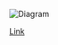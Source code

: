 ![Diagram](https://www.planttext.com/api/plantuml/img/fLHDRzD04BtlhrYL0nS8JWy89Md4XICIHsx8RUos8iJ8CHUKGzfAuH8r4gg2X81IyWTSav1jcu-_CFkFUBFhD8bYHqZ4ENXdTzwyzsRMTS-Fv97drhnGLFoW4Sc3e1w4UuxZoERnHs-l-AnQsQ--SW_UkeTUgV9alofV1ZZjHa4eSbAUSWfzfvZ6b51ii-WpAHeYTaSZcj9KzoGs5TqY4FE6_aJnLi01dz0dIEOibS9-encoHxgDlLEQwVOZILUaz0bM8vfGNDWA-XE7nlgCxdGN2O1OORj2pN9TqbTq8saimMPPIMslb2BgSyYOwhxDFKNfM7TqNtynXNCHv8lNRnodb45iZBzT6LuJgViqUQXxU4DWX2Lxfi_qHJu_Wru4-bTsq6e2iyHMc1jxHpH428PIKjZU-H-cIJEaMwE0rZ6knReDSZTMgV0QjSNeYLPMvPPeHcuOYL96boK2rpZEWGjUp8sBvt9dPT3WBwcCCTifvs0cU3Z8ZUakZCm0A3FZjIbhCU9QPEbR0c9jtGDFvAgLXcmWR-jcMJI2o9FXyU5H91-uhk-xxdeVGg_6_bjbVrW_ox6JO-rc1979TCRZo4IO5JEOimayGRmD4aESJeoW8R3JArpExLoEmHj8reRxWlybihWgybyQT7-dJNCssspQSMs-OofVQZCAtcFNSlO3LCT0YuLw_hAmRWn2UWiuE0L0doyIFfE_Q403ldgNr37jBb2dG5Tuk-LoADRbD_fDCu5JYXCVxpgxZb6xAFWSYm_lwYBz_GK0)

[Link](https://www.planttext.com/?text=fLHDRzD04BtlhrYL0nS8JWy89Md4XICIHsx8RUos8iJ8CHUKGzfAuH8r4gg2X81IyWTSav1jcu-_CFkFUBFhD8bYHqZ4ENXdTzwyzsRMTS-Fv97drhnGLFoW4Sc3e1w4UuxZoERnHs-l-AnQsQ--SW_UkeTUgV9alofV1ZZjHa4eSbAUSWfzfvZ6b51ii-WpAHeYTaSZcj9KzoGs5TqY4FE6_aJnLi01dz0dIEOibS9-encoHxgDlLEQwVOZILUaz0bM8vfGNDWA-XE7nlgCxdGN2O1OORj2pN9TqbTq8saimMPPIMslb2BgSyYOwhxDFKNfM7TqNtynXNCHv8lNRnodb45iZBzT6LuJgViqUQXxU4DWX2Lxfi_qHJu_Wru4-bTsq6e2iyHMc1jxHpH428PIKjZU-H-cIJEaMwE0rZ6knReDSZTMgV0QjSNeYLPMvPPeHcuOYL96boK2rpZEWGjUp8sBvt9dPT3WBwcCCTifvs0cU3Z8ZUakZCm0A3FZjIbhCU9QPEbR0c9jtGDFvAgLXcmWR-jcMJI2o9FXyU5H91-uhk-xxdeVGg_6_bjbVrW_ox6JO-rc1979TCRZo4IO5JEOimayGRmD4aESJeoW8R3JArpExLoEmHj8reRxWlybihWgybyQT7-dJNCssspQSMs-OofVQZCAtcFNSlO3LCT0YuLw_hAmRWn2UWiuE0L0doyIFfE_Q403ldgNr37jBb2dG5Tuk-LoADRbD_fDCu5JYXCVxpgxZb6xAFWSYm_lwYBz_GK0)
